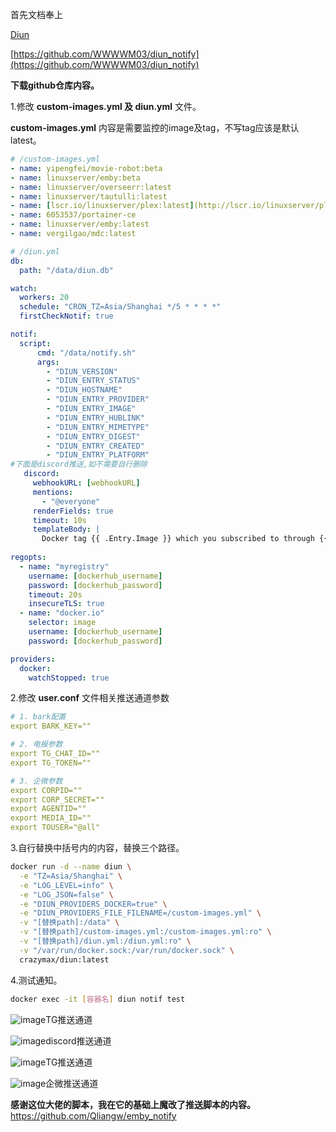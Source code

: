 首先文档奉上

[Diun](https://crazymax.dev/diun/)

[https://github.com/WWWWM03/diun_notify](https://github.com/WWWWM03/diun_notify)

**下载github仓库内容。**

1.修改 **custom-images.yml 及 diun.yml** 文件。

**custom-images.yml** 内容是需要监控的image及tag，不写tag应该是默认latest。

```yaml
# /custom-images.yml
- name: yipengfei/movie-robot:beta
- name: linuxserver/emby:beta
- name: linuxserver/overseerr:latest
- name: linuxserver/tautulli:latest
- name: [lscr.io/linuxserver/plex:latest](http://lscr.io/linuxserver/plex:latest)
- name: 6053537/portainer-ce
- name: linuxserver/emby:latest
- name: vergilgao/mdc:latest
```

```yaml
# /diun.yml
db:
  path: "/data/diun.db"

watch:
  workers: 20
  schedule: "CRON_TZ=Asia/Shanghai */5 * * * *"
  firstCheckNotif: true

notif:
  script:
      cmd: "/data/notify.sh"
      args:
        - "DIUN_VERSION"
        - "DIUN_ENTRY_STATUS"
        - "DIUN_HOSTNAME"
        - "DIUN_ENTRY_PROVIDER"
        - "DIUN_ENTRY_IMAGE"
        - "DIUN_ENTRY_HUBLINK"
        - "DIUN_ENTRY_MIMETYPE"
        - "DIUN_ENTRY_DIGEST"
        - "DIUN_ENTRY_CREATED"
        - "DIUN_ENTRY_PLATFORM"        
#下面是discord推送,如不需要自行删除
   discord:
     webhookURL: [webhookURL]
     mentions:
       - "@everyone"
     renderFields: true
     timeout: 10s
     templateBody: |
       Docker tag {{ .Entry.Image }} which you subscribed to through {{ .Entry.Provider }} provider has been released.
      
regopts:
  - name: "myregistry"
    username: [dockerhub_username]
    password: [dockerhub_password]
    timeout: 20s
    insecureTLS: true
  - name: "docker.io"
    selector: image
    username: [dockerhub_username]
    password: [dockerhub_password]

providers:
  docker:
    watchStopped: true
```

2.修改 **user.conf** 文件相关推送通道参数

```yaml
# 1. bark配置
export BARK_KEY=""

# 2. 电报参数
export TG_CHAT_ID=""
export TG_TOKEN=""

# 3. 企微参数
export CORPID=""
export CORP_SECRET=""
export AGENTID=""
export MEDIA_ID=""
export TOUSER="@all"
```

3.自行替换中括号内的内容，替换三个路径。

```bash
docker run -d --name diun \
  -e "TZ=Asia/Shanghai" \
  -e "LOG_LEVEL=info" \
  -e "LOG_JSON=false" \
  -e "DIUN_PROVIDERS_DOCKER=true" \
  -e "DIUN_PROVIDERS_FILE_FILENAME=/custom-images.yml" \
  -v "[替换path]:/data" \
  -v "[替换path]/custom-images.yml:/custom-images.yml:ro" \
  -v "[替换path]/diun.yml:/diun.yml:ro" \
  -v "/var/run/docker.sock:/var/run/docker.sock" \
  crazymax/diun:latest
```

4.测试通知。

```bash
docker exec -it [容器名] diun notif test
```

![image](https://user-images.githubusercontent.com/74545085/194116386-1477a9cb-35f5-45d8-ad24-2d5028bbfd85.png)TG推送通道

![image](https://user-images.githubusercontent.com/74545085/194116469-cc4d6046-c1c4-4bf9-b06c-daa6876e691c.png)discord推送通道

![image](https://user-images.githubusercontent.com/74545085/194116502-45a70cf9-5a66-4647-86d0-618d8ab2ef5c.png)TG推送通道

![image](https://user-images.githubusercontent.com/74545085/194116536-c7e8849f-ffbb-4d48-a5ff-f1a8d34617eb.png)企微推送通道

**感谢这位大佬的脚本，我在它的基础上魔改了推送脚本的内容。**
https://github.com/Qliangw/emby_notify
